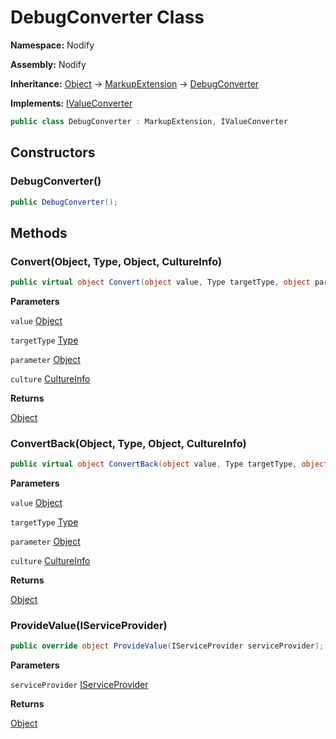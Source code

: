 # DebugConverter Class  
  
**Namespace:** Nodify  
  
**Assembly:** Nodify  
  
**Inheritance:** [Object](https://docs.microsoft.com/en-us/dotnet/api/System.Object) → [MarkupExtension](https://docs.microsoft.com/en-us/dotnet/api/System.Windows.Markup.MarkupExtension) → [DebugConverter](DebugConverter)  
  
**Implements:** [IValueConverter](https://docs.microsoft.com/en-us/dotnet/api/System.Windows.Data.IValueConverter)  
  
```csharp  
public class DebugConverter : MarkupExtension, IValueConverter  
```  
## Constructors  
  
### DebugConverter()  
  
```csharp  
public DebugConverter();  
```  
## Methods  
  
### Convert(Object, Type, Object, CultureInfo)  
  
```csharp  
public virtual object Convert(object value, Type targetType, object parameter, CultureInfo culture);  
```  
**Parameters**  
  
`value` [Object](https://docs.microsoft.com/en-us/dotnet/api/System.Object)  
  
`targetType` [Type](https://docs.microsoft.com/en-us/dotnet/api/System.Type)  
  
`parameter` [Object](https://docs.microsoft.com/en-us/dotnet/api/System.Object)  
  
`culture` [CultureInfo](https://docs.microsoft.com/en-us/dotnet/api/System.Globalization.CultureInfo)  
  
**Returns**  
  
[Object](https://docs.microsoft.com/en-us/dotnet/api/System.Object)  
  
### ConvertBack(Object, Type, Object, CultureInfo)  
  
```csharp  
public virtual object ConvertBack(object value, Type targetType, object parameter, CultureInfo culture);  
```  
**Parameters**  
  
`value` [Object](https://docs.microsoft.com/en-us/dotnet/api/System.Object)  
  
`targetType` [Type](https://docs.microsoft.com/en-us/dotnet/api/System.Type)  
  
`parameter` [Object](https://docs.microsoft.com/en-us/dotnet/api/System.Object)  
  
`culture` [CultureInfo](https://docs.microsoft.com/en-us/dotnet/api/System.Globalization.CultureInfo)  
  
**Returns**  
  
[Object](https://docs.microsoft.com/en-us/dotnet/api/System.Object)  
  
### ProvideValue(IServiceProvider)  
  
```csharp  
public override object ProvideValue(IServiceProvider serviceProvider);  
```  
**Parameters**  
  
`serviceProvider` [IServiceProvider](https://docs.microsoft.com/en-us/dotnet/api/System.IServiceProvider)  
  
**Returns**  
  
[Object](https://docs.microsoft.com/en-us/dotnet/api/System.Object)  
  
